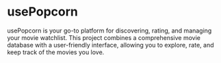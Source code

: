 # usePopcorn
usePopcorn is your go-to platform for discovering, rating, and managing your movie watchlist. This project combines a comprehensive movie database with a user-friendly interface, allowing you to explore, rate, and keep track of the movies you love.
